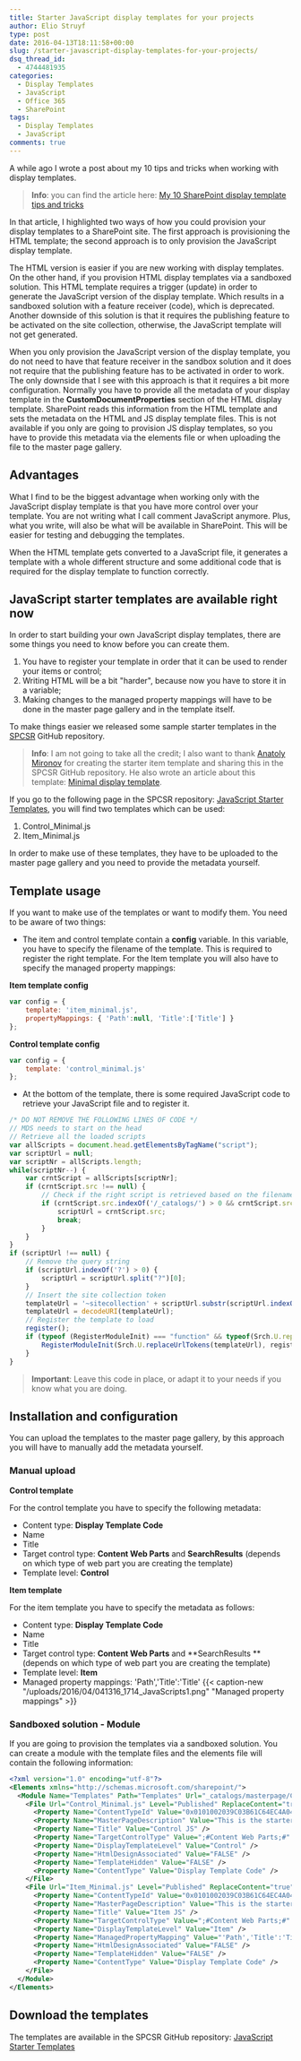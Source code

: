 ```yaml
---
title: Starter JavaScript display templates for your projects
author: Elio Struyf
type: post
date: 2016-04-13T18:11:58+00:00
slug: /starter-javascript-display-templates-for-your-projects/
dsq_thread_id:
  - 4744481935
categories:
  - Display Templates
  - JavaScript
  - Office 365
  - SharePoint
tags:
  - Display Templates
  - JavaScript
comments: true
---
```


A while ago I wrote a post about my 10 tips and tricks when working with display templates.

> **Info**: you can find the article here: [My 10 SharePoint display template tips and tricks](https://www.eliostruyf.com/10-sharepoint-display-template-tips-tricks/)

In that article, I highlighted two ways of how you could provision your display templates to a SharePoint site. The first approach is provisioning the HTML template; the second approach is to only provision the JavaScript display template.

The HTML version is easier if you are new working with display templates. On the other hand, if you provision HTML display templates via a sandboxed solution. This HTML template requires a trigger (update) in order to generate the JavaScript version of the display template. Which results in a sandboxed solution with a feature receiver (code), which is deprecated. Another downside of this solution is that it requires the publishing feature to be activated on the site collection, otherwise, the JavaScript template will not get generated.

When you only provision the JavaScript version of the display template, you do not need to have that feature receiver in the sandbox solution and it does not require that the publishing feature has to be activated in order to work. The only downside that I see with this approach is that it requires a bit more configuration. Normally you have to provide all the metadata of your display template in the **CustomDocumentProperties** section of the HTML display template. SharePoint reads this information from the HTML template and sets the metadata on the HTML and JS display template files. This is not available if you only are going to provision JS display templates, so you have to provide this metadata via the elements file or when uploading the file to the master page gallery.

## Advantages

What I find to be the biggest advantage when working only with the JavaScript display template is that you have more control over your template. You are not writing what I call comment JavaScript anymore. Plus, what you write, will also be what will be available in SharePoint. This will be easier for testing and debugging the templates.

When the HTML template gets converted to a JavaScript file, it generates a template with a whole different structure and some additional code that is required for the display template to function correctly.

## JavaScript starter templates are available right now

In order to start building your own JavaScript display templates, there are some things you need to know before you can create them.

1.  You have to register your template in order that it can be used to render your items or control;
2.  Writing HTML will be a bit "harder", because now you have to store it in a variable;
3.  Making changes to the managed property mappings will have to be done in the master page gallery and in the template itself.

To make things easier we released some sample starter templates in the [SPCSR](https://github.com/SPCSR/DisplayTemplates/) GitHub repository.

> **Info**: I am not going to take all the credit; I also want to thank [Anatoly Mironov](https://chuvash.eu) for creating the starter item template and sharing this in the SPCSR GitHub repository. He also wrote an article about this template: [Minimal display template](https://chuvash.eu/2016/04/13/minimal-display-template/).

If you go to the following page in the SPCSR repository: [JavaScript Starter Templates](https://github.com/SPCSR/DisplayTemplates/tree/master/Search%20Display%20Templates/JavaScript%20Starter%20Template), you will find two templates which can be used:

1.  Control_Minimal.js
2.  Item_Minimal.js

In order to make use of these templates, they have to be uploaded to the master page gallery and you need to provide the metadata yourself.

## Template usage

If you want to make use of the templates or want to modify them. You need to be aware of two things:

*   The item and control template contain a **config** variable. In this variable, you have to specify the filename of the template. This is required to register the right template. For the Item template you will also have to specify the managed property mappings:

**Item template config**

```javascript
var config = {
    template: 'item_minimal.js',
    propertyMappings: { 'Path':null, 'Title':['Title'] }
};
```

**Control template config**

```javascript
var config = {
    template: 'control_minimal.js'
};
```


*   At the bottom of the template, there is some required JavaScript code to retrieve your JavaScript file and to register it.

```javascript
/* DO NOT REMOVE THE FOLLOWING LINES OF CODE */
// MDS needs to start on the head
// Retrieve all the loaded scripts
var allScripts = document.head.getElementsByTagName("script");
var scriptUrl = null;
var scriptNr = allScripts.length;
while(scriptNr--) {
    var crntScript = allScripts[scriptNr];
    if (crntScript.src !== null) {
        // Check if the right script is retrieved based on the filename of the template
        if (crntScript.src.indexOf('/_catalogs/') > 0 && crntScript.src.toLowerCase().indexOf(config.template.toLowerCase()) > 0) {
            scriptUrl = crntScript.src;
            break;
        }
    }
}    
if (scriptUrl !== null) {
    // Remove the query string 
    if (scriptUrl.indexOf('?') > 0) {
        scriptUrl = scriptUrl.split("?")[0];
    }
    // Insert the site collection token
    templateUrl = '~sitecollection' + scriptUrl.substr(scriptUrl.indexOf('/_catalogs/'));
    templateUrl = decodeURI(templateUrl);
    // Register the template to load
    register();
    if (typeof (RegisterModuleInit) === "function" && typeof(Srch.U.replaceUrlTokens) === "function") {
        RegisterModuleInit(Srch.U.replaceUrlTokens(templateUrl), register);
    }
}
```


> **Important**: Leave this code in place, or adapt it to your needs if you know what you are doing.


## Installation and configuration

You can upload the templates to the master page gallery, by this approach you will have to manually add the metadata yourself.

### Manual upload

**Control template**

For the control template you have to specify the following metadata:

*   Content type: **Display Template Code**
*   Name
*   Title
*   Target control type: **Content Web Parts** and **SearchResults** (depends on which type of web part you are creating the template)
*   Template level: **Control**

**Item template**

For the item template you have to specify the metadata as follows:

*   Content type: **Display Template Code**
*   Name
*   Title
*   Target control type: **Content Web Parts** and **SearchResults **(depends on which type of web part you are creating the template)
*   Template level: **Item**
*   Managed property mappings: 'Path','Title':'Title'
{{< caption-new "/uploads/2016/04/041316_1714_JavaScripts1.png" "Managed property mappings" >}}

### Sandboxed solution - Module

If you are going to provision the templates via a sandboxed solution. You can create a module with the template files and the elements file will contain the following information:

```xml
<?xml version="1.0" encoding="utf-8"?>
<Elements xmlns="http://schemas.microsoft.com/sharepoint/">
  <Module Name="Templates" Path="Templates" Url="_catalogs/masterpage/CustomTemplates">
    <File Url="Control_Minimal.js" Level="Published" ReplaceContent="true" Type="GhostableInLibrary">
      <Property Name="ContentTypeId" Value="0x0101002039C03B61C64EC4A04F5361F38510660500A0383064C59087438E649B7323C95AF6" />
      <Property Name="MasterPageDescription" Value="This is the starter JS control display template." />
      <Property Name="Title" Value="Control JS" />
      <Property Name="TargetControlType" Value=";#Content Web Parts;#" />
      <Property Name="DisplayTemplateLevel" Value="Control" />
      <Property Name="HtmlDesignAssociated" Value="FALSE" />
      <Property Name="TemplateHidden" Value="FALSE" />
      <Property Name="ContentType" Value="Display Template Code" />
    </File>
    <File Url="Item_Minimal.js" Level="Published" ReplaceContent="true" Type="GhostableInLibrary">
      <Property Name="ContentTypeId" Value="0x0101002039C03B61C64EC4A04F5361F38510660500A0383064C59087438E649B7323C95AF6" />
      <Property Name="MasterPageDescription" Value="This is the starter JS item display template." />
      <Property Name="Title" Value="Item JS" />
      <Property Name="TargetControlType" Value=";#Content Web Parts;#" />
      <Property Name="DisplayTemplateLevel" Value="Item" />
      <Property Name="ManagedPropertyMapping" Value="'Path','Title':'Title'" />
      <Property Name="HtmlDesignAssociated" Value="FALSE" />
      <Property Name="TemplateHidden" Value="FALSE" />
      <Property Name="ContentType" Value="Display Template Code" />
    </File>
  </Module>
</Elements>
```


## Download the templates

The templates are available in the SPCSR GitHub repository: [JavaScript Starter Templates](https://github.com/SPCSR/DisplayTemplates/tree/master/Search%20Display%20Templates/JavaScript%20Starter%20Template)